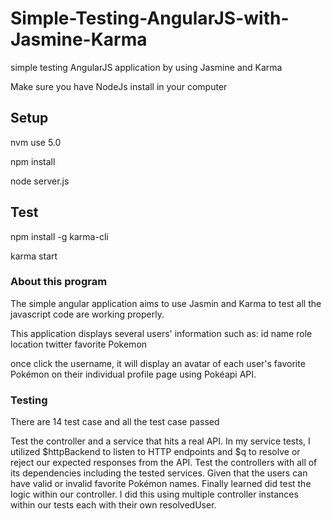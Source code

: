 # Simple-Testing-AngularJS-with-Jasmine-Karma
simple testing AngularJS application by using Jasmine and Karma

Make sure you have NodeJs install in your computer 
## Setup

nvm use 5.0

npm install

node server.js

## Test

npm install -g karma-cli

karma start

### About this program
The simple angular application aims to use Jasmin and Karma to test all the javascript code are working properly.

This application displays several users' information such as: 
     id
     name
     role
     location
     twitter
     favorite Pokemon
     
once click the username, it will display an avatar of each user's favorite Pokémon on their individual profile page using Pokéapi API.


### Testing

There are 14 test case and all the test case passed

Test the controller and a service that hits a real API. In my service tests, I utilized $httpBackend to listen to HTTP endpoints and $q to resolve or reject our expected responses from the API. 
Test the controllers with all of its dependencies including the tested services. Given that the users can have valid or invalid favorite Pokémon names. Finally learned did test the logic within our controller. I did this using multiple controller instances within our tests each with their own resolvedUser.
